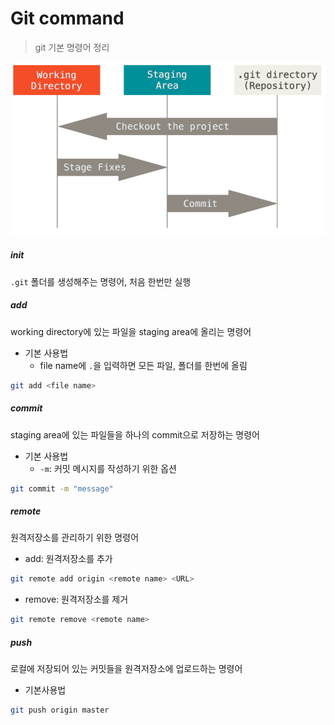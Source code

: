 # Git command

> git 기본 명령어 정리



![Git - Git 기초](command.assets/areas.png)



##### init

`.git` 폴더를 생성해주는 명령어, 처음 한번만 실행



##### add

working directory에 있는 파일을 staging area에 올리는 명령어



- 기본 사용법
  - file name에 `.`을 입력하면 모든 파일, 폴더를 한번에 올림

```bash
git add <file name>
```



##### commit

staging area에 있는 파일들을 하나의 commit으로 저장하는 명령어



- 기본 사용법
  - `-m`: 커밋 메시지를 작성하기 위한 옵션

```bash
git commit -m "message"
```



##### remote

원격저장소를 관리하기 위한 명령어



- add: 원격저장소를 추가

```bash
git remote add origin <remote name> <URL>
```



- remove: 원격저장소를 제거

```bash
git remote remove <remote name>
```



##### push

로컬에 저장되어 있는 커밋들을 원격저장소에 업로드하는 명령어



- 기본사용법

```bash
git push origin master
```

